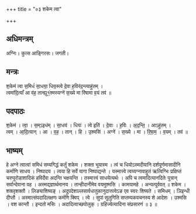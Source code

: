 +++
title = "०३ शकेम त्वा"

+++
## अधिमन्त्रम्
अग्निः। कुत्स आङ्गिरसः। जगती।

## मन्त्रः
श॒केम॑ त्वा स॒मिधं॑ सा॒धया॒ धिय॒स्त्वे दे॒वा ह॒विर॑द॒न्त्याहु॑तम् ।  
त्वमा॑दि॒त्याँ आ व॑ह॒ तान्ह्यु१॒॑श्मस्यग्ने॑ स॒ख्ये मा रि॑षामा व॒यं तव॑ ॥

## पदपाठः
श॒केम॑ । त्वा॒ । स॒म्ऽइध॑म् । सा॒धय॑ । धियः॑ । त्वे इति॑ । दे॒वाः । ह॒विः । अ॒द॒न्ति॒ । आऽहु॑तम् ।  
त्वम् । आ॒दि॒त्यान् । आ । व॒ह॒ । तान् । हि । उ॒श्मसि॑ । अग्ने॑ । स॒ख्ये । मा । रि॒षा॒म॒ । व॒यम् । तव॑ ॥

## भाष्यम्
हे अग्ने त्वात्वां समिधं सम्यगिद्धं कर्तुं शकेम । शक्ता भूयास्म । त्वं च धियोऽस्मदीयानि दर्शपूर्णमासादीनि कर्माणि साधय । निष्पादय । त्वया हि सर्वे यागा निष्पाद्यन्ते । यस्मात्त्वे त्वय्यग्नावाहुतं ऋत्विग्भिः प्रक्षिप्तं चरुपुरोडाशादिकं हविर्देवा अदन्ति भक्षयन्ति । तस्मात्त्वं साधयेत्यर्थः । अपि च त्वमादित्यानदितेः पुत्रान् सर्वान्देवाना वह । अस्मद्यज्ञार्थमानय । तान्हीदानीमेव वयमुश्मसि । कामयामहे । अन्यत्पूर्ववत् ॥ शकेम । शक्लृशक्तौ । लिङ्याशिष्यङ् । अदुपदेशाल्लसार्वधातुकानुदात्तत्वेऽङ एव स्वरः शिष्यते । समिधम् । ञिइन्धी दीप्तौ । अस्मात्संपदादिलक्षणः कर्मणि क्विप् । त्वे । सुपां सुलुगिति सप्तम्यकवचनस्य शे आदेशः । उश्मसि । वश कान्तौ । इन्दतो मसिः । अदादित्वाच्छपोलुक् । ग्रहिज्येत्यादिना संप्रसारणं ॥ ३ ॥